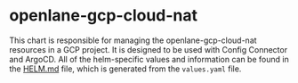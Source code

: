 # openlane-gcp-cloud-nat

This chart is responsible for managing the openlane-gcp-cloud-nat resources in a GCP project. It is designed to be used with Config Connector and ArgoCD. All of the helm-specific values and information can be found in the [HELM.md](HELM.md) file, which is generated from the `values.yaml` file.
